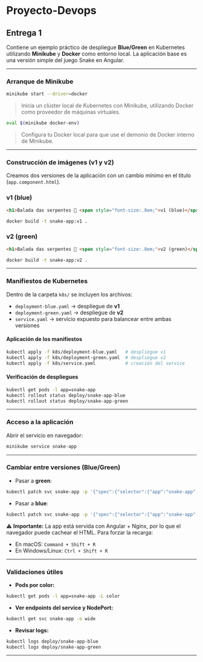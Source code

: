 # Proyecto-Devops

## Entrega 1
Contiene un ejemplo práctico de despliegue **Blue/Green** en Kubernetes utilizando **Minikube** y **Docker** como entorno local.
La aplicación base es una versión simple del juego Snake en Angular.

---

### Arranque de Minikube

```bash
minikube start --driver=docker
```

> Inicia un clúster local de Kubernetes con Minikube, utilizando Docker como proveedor de máquinas virtuales.

```bash
eval $(minikube docker-env)
```

> Configura tu Docker local para que use el demonio de Docker interno de Minikube.

---

### Construcción de imágenes (v1 y v2)

Creamos dos versiones de la aplicación con un cambio mínimo en el título (`app.component.html`).

### v1 (blue)

```html
<h1>Balada das serpentes 🐍 <span style="font-size:.8em;">v1 (blue)</span></h1>
```

```bash
docker build -t snake-app:v1 .
```

### v2 (green)

```html
<h1>Balada das serpentes 🐍 <span style="font-size:.8em;">v2 (green)</span></h1>
```

```bash
docker build -t snake-app:v2 .
```

---

### Manifiestos de Kubernetes

Dentro de la carpeta `k8s/` se incluyen los archivos:

* `deployment-blue.yaml` → despliegue de **v1**
* `deployment-green.yaml` → despliegue de **v2**
* `service.yaml` → servicio expuesto para balancear entre ambas versiones

#### Aplicación de los manifiestos

```bash
kubectl apply -f k8s/deployment-blue.yaml   # despliegue v1
kubectl apply -f k8s/deployment-green.yaml  # despliegue v2
kubectl apply -f k8s/service.yaml           # creación del service
```

#### Verificación de despliegues

```bash
kubectl get pods -l app=snake-app
kubectl rollout status deploy/snake-app-blue
kubectl rollout status deploy/snake-app-green
```

---

### Acceso a la aplicación

Abrir el servicio en navegador:

```bash
minikube service snake-app
```

---

### Cambiar entre versiones (Blue/Green)

* Pasar a **green**:

```bash
kubectl patch svc snake-app -p '{"spec":{"selector":{"app":"snake-app","color":"green"}}}'
```

* Pasar a **blue**:

```bash
kubectl patch svc snake-app -p '{"spec":{"selector":{"app":"snake-app","color":"blue"}}}'
```

⚠️ **Importante:**
La app está servida con Angular + Nginx, por lo que el navegador puede cachear el HTML.
Para forzar la recarga:

* En macOS: `Command + Shift + R`
* En Windows/Linux: `Ctrl + Shift + R`

---

### Validaciones útiles

* **Pods por color:**

```bash
kubectl get pods -l app=snake-app -L color
```

* **Ver endpoints del service y NodePort:**

```bash
kubectl get svc snake-app -o wide
```

* **Revisar logs:**

```bash
kubectl logs deploy/snake-app-blue
kubectl logs deploy/snake-app-green
```

---